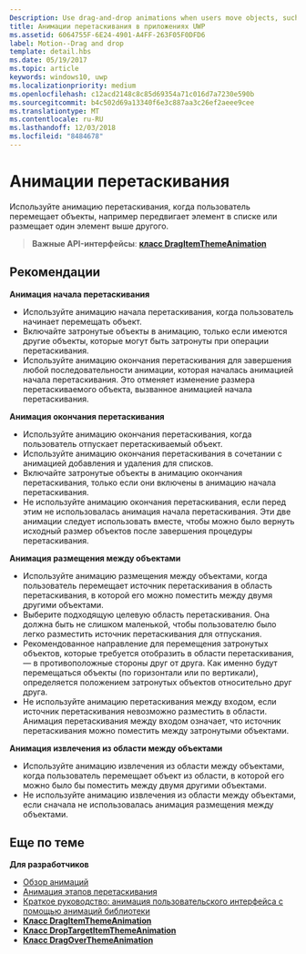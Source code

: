 ```yaml
---
Description: Use drag-and-drop animations when users move objects, such as moving an item within a list, or dropping an item on top of another.
title: Анимации перетаскивания в приложениях UWP
ms.assetid: 6064755F-6E24-4901-A4FF-263F05F0DFD6
label: Motion--Drag and drop
template: detail.hbs
ms.date: 05/19/2017
ms.topic: article
keywords: windows10, uwp
ms.localizationpriority: medium
ms.openlocfilehash: c12acd2148c8c85d69354a71c016d7a7230e590b
ms.sourcegitcommit: b4c502d69a13340f6e3c887aa3c26ef2aeee9cee
ms.translationtype: MT
ms.contentlocale: ru-RU
ms.lasthandoff: 12/03/2018
ms.locfileid: "8484678"
---
```

# <a name="drag-animations"></a>Анимации перетаскивания




Используйте анимацию перетаскивания, когда пользователь перемещает объекты, например передвигает элемент в списке или размещает один элемент выше другого.

> **Важные API-интерфейсы**: [**класс DragItemThemeAnimation**](https://msdn.microsoft.com/library/windows/apps/br243174)


## <a name="dos-and-donts"></a>Рекомендации


**Анимация начала перетаскивания**

-   Используйте анимацию начала перетаскивания, когда пользователь начинает перемещать объект.
-   Включайте затронутые объекты в анимацию, только если имеются другие объекты, которые могут быть затронуты при операции перетаскивания.
-   Используйте анимацию окончания перетаскивания для завершения любой последовательности анимации, которая началась анимацией начала перетаскивания. Это отменяет изменение размера перетаскиваемого объекта, вызванное анимацией начала перетаскивания.

**Анимация окончания перетаскивания**

-   Используйте анимацию окончания перетаскивания, когда пользователь отпускает перетаскиваемый объект.
-   Используйте анимацию окончания перетаскивания в сочетании с анимацией добавления и удаления для списков.
-   Включайте затронутые объекты в анимацию окончания перетаскивания, только если они включены в анимацию начала перетаскивания.
-   Не используйте анимацию окончания перетаскивания, если перед этим не использовалась анимация начала перетаскивания. Эти две анимации следует использовать вместе, чтобы можно было вернуть исходный размер объектов после завершения процедуры перетаскивания.

**Анимация размещения между объектами**

-   Используйте анимацию размещения между объектами, когда пользователь перемещает источник перетаскивания в область перетаскивания, в которой его можно поместить между двумя другими объектами.
-   Выберите подходящую целевую область перетаскивания. Она должна быть не слишком маленькой, чтобы пользователю было легко разместить источник перетаскивания для отпускания.
-   Рекомендованное направление для перемещения затронутых объектов, которые требуется отобразить в области перетаскивания, — в противоположные стороны друг от друга. Как именно будут перемещаться объекты (по горизонтали или по вертикали), определяется положением затронутых объектов относительно друг друга.
-   Не используйте анимацию перетаскивания между входом, если источник перетаскивания невозможно разместить в области. Анимация перетаскивания между входом означает, что источник перетаскивания можно поместить между затронутыми объектами.

**Анимация извлечения из области между объектами**

-   Используйте анимацию извлечения из области между объектами, когда пользователь перемещает объект из области, в которой его можно было бы поместить между двумя другими объектами.
-   Не используйте анимацию извлечения из области между объектами, если сначала не использовалась анимация размещения между объектами.


## <a name="related-articles"></a>Еще по теме

**Для разработчиков**
* [Обзор анимаций](https://msdn.microsoft.com/library/windows/apps/mt187350)
* [Анимация этапов перетаскивания](https://msdn.microsoft.com/library/windows/apps/xaml/jj649427)
* [Краткое руководство: анимация пользовательского интерфейса с помощью анимаций библиотеки](https://msdn.microsoft.com/library/windows/apps/xaml/hh452703)
* [**Класс DragItemThemeAnimation**](https://msdn.microsoft.com/library/windows/apps/br243174)
* [**Класс DropTargetItemThemeAnimation**](https://msdn.microsoft.com/library/windows/apps/br243186)
* [**Класс DragOverThemeAnimation**](https://msdn.microsoft.com/library/windows/apps/br243180)


 




